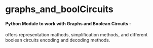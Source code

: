# graphs_and_boolCircuits

#### Python Module to work with Graphs and Boolean Circuits :
offers representation mathods, simplification methods, and different boolean circuits encoding and decoding methods.

